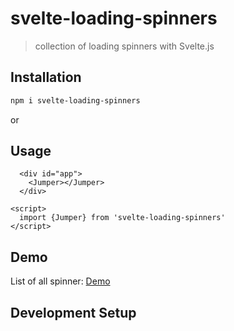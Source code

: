 # svelte-loading-spinners

> collection of loading spinners with Svelte.js

## Installation

```bash
npm i svelte-loading-spinners
```

or

## Usage

```svelte
  <div id="app">
    <Jumper></Jumper>
  </div>

<script>
  import {Jumper} from 'svelte-loading-spinners'
</script>
```

## Demo

List of all spinner: [Demo](https://schum123.github.io/svelte-loading-spinners/)

## Development Setup
